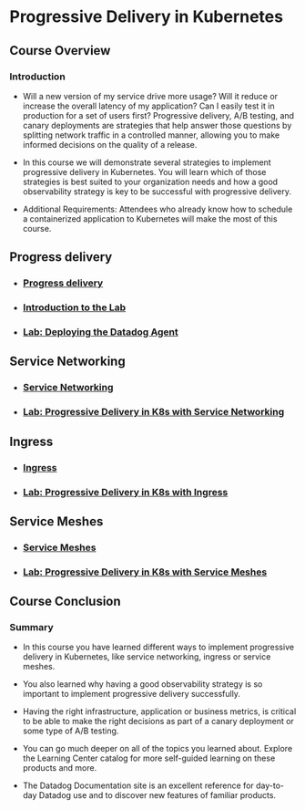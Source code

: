 # Progressive Delivery in Kubernetes
## Course Overview

  ### Introduction
  
  * Will a new version of my service drive more usage? Will it reduce or increase the overall latency of my application? Can I easily test it in production for a set of users first? Progressive delivery, A/B testing, and canary deployments are strategies that help answer those questions by splitting network traffic in a controlled manner, allowing you to make informed decisions on the quality of a release.

  * In this course we will demonstrate several strategies to implement progressive delivery in Kubernetes. You will learn which of those strategies is best suited to your organization needs and how a good observability strategy is key to be successful with progressive delivery.

  * Additional Requirements: Attendees who already know how to schedule a containerized application to Kubernetes will make the most of this course.

## Progress delivery

  * ### [Progress delivery](lab1-1.md)
  
  * ### [Introduction to the Lab](lab1-2.md)
   
  * ### [Lab: Deploying the Datadog Agent](lab1-3.md)

## Service Networking
 
 * ### [Service Networking](lab2-1.md)
 
 * ### [Lab: Progressive Delivery in K8s with Service Networking](lab2-2.md)

## Ingress

 * ### [Ingress](lab3-1.md)
 
 * ### [Lab: Progressive Delivery in K8s with Ingress](lab3-2.md)

## Service Meshes

  * ### [Service Meshes](lab4-1.md)
  
  * ### [Lab: Progressive Delivery in K8s with Service Meshes](lab4-2.md)

## Course Conclusion

  ### Summary

  * In this course you have learned different ways to implement progressive delivery in Kubernetes, like service networking, ingress or service meshes.

  * You also learned why having a good observability strategy is so important to implement progressive delivery successfully.

  * Having the right infrastructure, application or business metrics, is critical to be able to make the right decisions as part of a canary deployment or some type of A/B testing.

  * You can go much deeper on all of the topics you learned about. Explore the Learning Center catalog for more self-guided learning on these products and more.

  * The Datadog Documentation site is an excellent reference for day-to-day Datadog use and to discover new features of familiar products.

